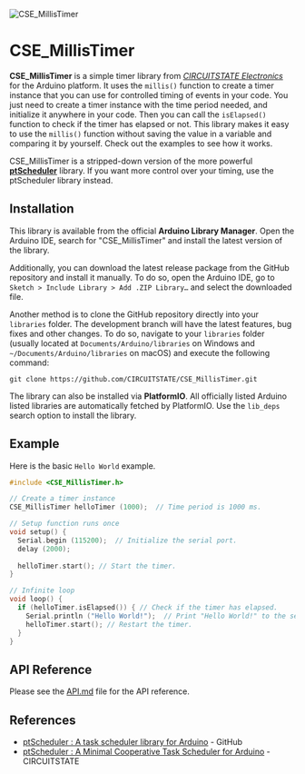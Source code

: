 
![CSE_MillisTimer](https://socialify.git.ci/CIRCUITSTATE/CSE_MillisTimer/image?description=1&font=KoHo&forks=1&issues=1&logo=https%3A%2F%2Fwww.circuitstate.com%2Fwp-content%2Fuploads%2F2024%2F05%2FCIRCUITSTATE-R-Emblem-20052024-2.svg&name=1&pattern=Circuit%20Board&pulls=1&stargazers=1&theme=Auto)

# CSE_MillisTimer

**CSE_MillisTimer** is a simple timer library from [*CIRCUITSTATE Electronics*](https://www.circuitstate.com/) for the Arduino platform. It uses the `millis()` function to create a timer instance that you can use for controlled timing of events in your code. You just need to create a timer instance with the time period needed, and initialize it anywhere in your code. Then you can call the `isElapsed()` function to check if the timer has elapsed or not. This library makes it easy to use the `millis()` function without saving the value in a variable and comparing it by yourself. Check out the examples to see how it works.

CSE_MillisTimer is a stripped-down version of the more powerful [**ptScheduler**](https://github.com/vishnumaiea/ptScheduler) library. If you want more control over your timing, use the ptScheduler library instead.

## Installation

This library is available from the official **Arduino Library Manager**. Open the Arduino IDE, search for "CSE_MillisTimer" and install the latest version of the library.

Additionally, you can download the latest release package from the GitHub repository and install it manually. To do so, open the Arduino IDE, go to `Sketch > Include Library > Add .ZIP Library…` and select the downloaded file.

Another method is to clone the GitHub repository directly into your `libraries` folder. The development branch will have the latest features, bug fixes and other changes. To do so, navigate to your `libraries` folder (usually located at `Documents/Arduino/libraries` on Windows and `~/Documents/Arduino/libraries` on macOS) and execute the following command:

```
git clone https://github.com/CIRCUITSTATE/CSE_MillisTimer.git
```

The library can also be installed via **PlatformIO**. All officially listed Arduino listed libraries are automatically fetched by PlatformIO. Use the `lib_deps` search option to install the library.

## Example

Here is the basic `Hello World` example.

```cpp
#include <CSE_MillisTimer.h>

// Create a timer instance
CSE_MillisTimer helloTimer (1000);  // Time period is 1000 ms.

// Setup function runs once
void setup() {
  Serial.begin (115200);  // Initialize the serial port.
  delay (2000);
  
  helloTimer.start(); // Start the timer.
}

// Infinite loop
void loop() {
  if (helloTimer.isElapsed()) { // Check if the timer has elapsed.
    Serial.println ("Hello World!");  // Print "Hello World!" to the serial port.
    helloTimer.start(); // Restart the timer.
  }
}
```

## API Reference

Please see the [API.md](/docs/API.md) file for the API reference.

## References

- [ptScheduler : A task scheduler library for Arduino](https://github.com/vishnumaiea/ptScheduler) - GitHub
- [ptScheduler : A Minimal Cooperative Task Scheduler for Arduino](https://www.circuitstate.com/tutorials/ptscheduler-a-minimal-cooperative-task-scheduler-for-arduino/) - CIRCUITSTATE
